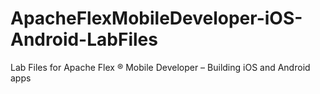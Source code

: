 ApacheFlexMobileDeveloper-iOS-Android-LabFiles
==============================================

Lab Files for Apache Flex ® Mobile Developer – Building iOS and Android apps
